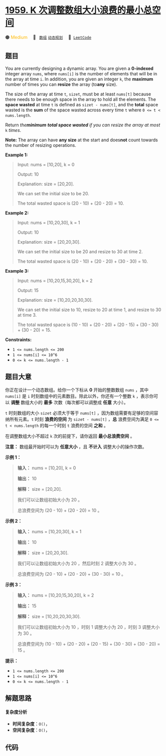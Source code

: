 # [1959. K 次调整数组大小浪费的最小总空间](https://leetcode.com/problems/minimum-total-space-wasted-with-k-resizing-operations)

🟠 <font color=#ffb800>Medium</font>&emsp; 🔖&ensp; [`数组`](/outline/tag/array.md) [`动态规划`](/outline/tag/dynamic-programming.md)&emsp; 🔗&ensp;[`LeetCode`](https://leetcode.com/problems/minimum-total-space-wasted-with-k-resizing-operations)

## 题目

You are currently designing a dynamic array. You are given a **0-indexed**
integer array `nums`, where `nums[i]` is the number of elements that will be
in the array at time `i`. In addition, you are given an integer `k`, the
**maximum** number of times you can **resize** the array (to**any** size).

The size of the array at time `t`, `sizet`, must be at least `nums[t]` because
there needs to be enough space in the array to hold all the elements. The
**space wasted** at time `t` is defined as `sizet - nums[t]`, and the
**total** space wasted is the **sum** of the space wasted across every time
`t` where `0 <= t < nums.length`.

Return _the**minimum** **total space wasted** if you can resize the array at
most_ `k` _times_.

**Note:** The array can have **any size** at the start and does**not** count
towards the number of resizing operations.



**Example 1:**

> Input: nums = [10,20], k = 0
> 
> Output: 10
> 
> Explanation: size = [20,20].
> 
> We can set the initial size to be 20.
> 
> The total wasted space is (20 - 10) + (20 - 20) = 10.

**Example 2:**

> Input: nums = [10,20,30], k = 1
> 
> Output: 10
> 
> Explanation: size = [20,20,30].
> 
> We can set the initial size to be 20 and resize to 30 at time 2. 
> 
> The total wasted space is (20 - 10) + (20 - 20) + (30 - 30) = 10.

**Example 3:**

> Input: nums = [10,20,15,30,20], k = 2
> 
> Output: 15
> 
> Explanation: size = [10,20,20,30,30].
> 
> We can set the initial size to 10, resize to 20 at time 1, and resize to 30 at time 3.
> 
> The total wasted space is (10 - 10) + (20 - 20) + (20 - 15) + (30 - 30) + (30 - 20) = 15.

**Constraints:**

  * `1 <= nums.length <= 200`
  * `1 <= nums[i] <= 10^6`
  * `0 <= k <= nums.length - 1`


## 题目大意

你正在设计一个动态数组。给你一个下标从 **0**  开始的整数数组 `nums` ，其中 `nums[i]` 是 `i`
时刻数组中的元素数目。除此以外，你还有一个整数 `k` ，表示你可以 **调整**  数组大小的 **最多**  次数（每次都可以调整成 **任意**
大小）。

`t` 时刻数组的大小 `sizet` 必须大于等于 `nums[t]` ，因为数组需要有足够的空间容纳所有元素。`t` 时刻 **浪费的空间**  为
`sizet - nums[t]` ，**总**  浪费空间为满足 `0 <= t < nums.length` 的每一个时刻 `t` 浪费的空间
**之和**  。

在调整数组大小不超过 `k` 次的前提下，请你返回 **最小总浪费空间**  。

**注意：** 数组最开始时可以为 **任意大小**  ，且 **不计入**  调整大小的操作次数。



**示例 1：**

> 
> 
> 
> 
> 
> **输入：** nums = [10,20], k = 0
> 
> **输出：** 10
> 
> **解释：** size = [20,20].
> 
> 我们可以让数组初始大小为 20 。
> 
> 总浪费空间为 (20 - 10) + (20 - 20) = 10 。
> 
> 

**示例 2：**

> 
> 
> 
> 
> 
> **输入：** nums = [10,20,30], k = 1
> 
> **输出：** 10
> 
> **解释：** size = [20,20,30].
> 
> 我们可以让数组初始大小为 20 ，然后时刻 2 调整大小为 30 。
> 
> 总浪费空间为 (20 - 10) + (20 - 20) + (30 - 30) = 10 。
> 
> 

**示例 3：**

> 
> 
> 
> 
> 
> **输入：** nums = [10,20,15,30,20], k = 2
> 
> **输出：** 15
> 
> **解释：** size = [10,20,20,30,30].
> 
> 我们可以让数组初始大小为 10 ，时刻 1 调整大小为 20 ，时刻 3 调整大小为 30 。
> 
> 总浪费空间为 (10 - 10) + (20 - 20) + (20 - 15) + (30 - 30) + (30 - 20) = 15 。
> 
> 



**提示：**

  * `1 <= nums.length <= 200`
  * `1 <= nums[i] <= 10^6`
  * `0 <= k <= nums.length - 1`


## 解题思路

#### 复杂度分析

- **时间复杂度**：`O()`，
- **空间复杂度**：`O()`，

## 代码

```javascript

```
